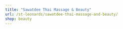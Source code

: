 ```yaml
---
title: "Sawatdee Thai Massage & Beauty"
url: /st-leonards/sawatdee-thai-massage-and-beauty/
shop: beauty
---
```

